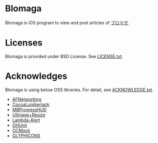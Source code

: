Blomaga
========
Blomaga is iOS program to view and post articles of [ブロマガ](http://ch.nicovideo.jp/portal/blomaga).

# Licenses
Blomaga is provided under BSD License. See [LICENSE.txt](https://github.com/mtgto/Blomaga/blob/master/LICENSE.txt).

# Acknowledges
Blomaga is using below OSS libraries. For detail, see [ACKNOWLEDGE.txt](https://github.com/mtgto/Blomaga/blob/master/ACKNOWLEDGE.txt).

- [AFNetworking](https://github.com/AFNetworking/AFNetworking)
- [CocoaLumberjack](https://github.com/robbiehanson/CocoaLumberjack)
- [MBProgressHUD](https://github.com/jdg/MBProgressHUD)
- [UIImage+Resize](https://github.com/AliSoftware/UIImage-Resize)
- [Lambda-Alert](https://github.com/zoul/Lambda-Alert/)
- [GHUnit](https://github.com/gabriel/gh-unit)
- [OCMock](http://ocmock.org/)
- [GLYPHICONS](http://glyphicons.com/)
